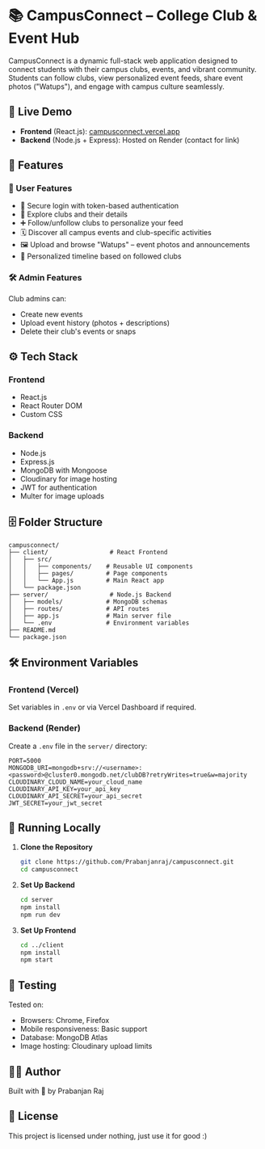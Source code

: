 # 📚 CampusConnect – College Club & Event Hub

CampusConnect is a dynamic full-stack web application designed to connect students with their campus clubs, events, and vibrant community. Students can follow clubs, view personalized event feeds, share event photos ("Watups"), and engage with campus culture seamlessly.

## 🔗 Live Demo
- **Frontend** (React.js): [campusconnect.vercel.app](https://campusconnect-bice.vercel.app/)
- **Backend** (Node.js + Express): Hosted on Render (contact for link)

## 🧩 Features

### 🎯 User Features
- 🔐 Secure login with token-based authentication
- 🏫 Explore clubs and their details
- ➕ Follow/unfollow clubs to personalize your feed
- 🗓️ Discover all campus events and club-specific activities
- 🖼️ Upload and browse "Watups" – event photos and announcements
- 📜 Personalized timeline based on followed clubs

### 🛠️ Admin Features
Club admins can:
- Create new events
- Upload event history (photos + descriptions)
- Delete their club's events or snaps

## ⚙️ Tech Stack

### Frontend
- React.js
- React Router DOM
- Custom CSS

### Backend
- Node.js
- Express.js
- MongoDB with Mongoose
- Cloudinary for image hosting
- JWT for authentication
- Multer for image uploads

## 🗄️ Folder Structure
```
campusconnect/
├── client/                 # React Frontend
│   ├── src/
│   │   ├── components/    # Reusable UI components
│   │   ├── pages/         # Page components
│   │   └── App.js         # Main React app
│   └── package.json
├── server/                 # Node.js Backend
│   ├── models/            # MongoDB schemas
│   ├── routes/            # API routes
│   ├── app.js             # Main server file
│   └── .env               # Environment variables
├── README.md
└── package.json
```

## 🛠️ Environment Variables

### Frontend (Vercel)
Set variables in `.env` or via Vercel Dashboard if required.

### Backend (Render)
Create a `.env` file in the `server/` directory:
```
PORT=5000
MONGODB_URI=mongodb+srv://<username>:<password>@cluster0.mongodb.net/clubDB?retryWrites=true&w=majority
CLOUDINARY_CLOUD_NAME=your_cloud_name
CLOUDINARY_API_KEY=your_api_key
CLOUDINARY_API_SECRET=your_api_secret
JWT_SECRET=your_jwt_secret
```

## 🚀 Running Locally

1. **Clone the Repository**
   ```bash
   git clone https://github.com/Prabanjanraj/campusconnect.git
   cd campusconnect
   ```

2. **Set Up Backend**
   ```bash
   cd server
   npm install
   npm run dev
   ```

3. **Set Up Frontend**
   ```bash
   cd ../client
   npm install
   npm start
   ```

## 🧪 Testing
Tested on:
- Browsers: Chrome, Firefox
- Mobile responsiveness: Basic support
- Database: MongoDB Atlas
- Image hosting: Cloudinary upload limits

## 🧑‍💻 Author
Built with 💙 by Prabanjan Raj

## 📌 License
This project is licensed under nothing, just use it for good :)
